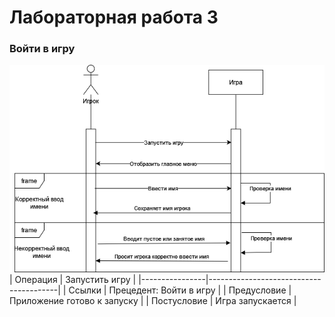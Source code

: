 # Лабораторная работа 3
### Войти в игру
![1](images/lab3_1.png)
| Операция       | Запустить игру             |
|----------------|----------------------------------------|
| Ссылки         | Прецедент: Войти в игру                |
| Предусловие    | Приложение готово к запуску                   |
| Постусловие    | Игра запускается   |